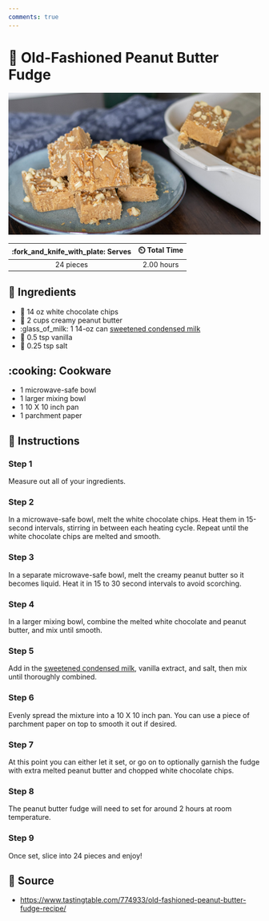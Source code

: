 ```yaml
---
comments: true
---
```

# :peanuts: Old-Fashioned Peanut Butter Fudge

![Old-Fashioned Peanut Butter Fudge](../assets/images/old-fashioned-peanut-butter-fudge.jpg)

| :fork_and_knife_with_plate: Serves | :timer_clock: Total Time |
|:----------------------------------:|:-----------------------: |
| 24 pieces | 2.00 hours |

## :salt: Ingredients

- :chocolate_bar: 14 oz white chocolate chips
- :peanuts: 2 cups creamy peanut butter
- :glass_of_milk: 1 14-oz can [sweetened condensed milk][1]
- :icecream: 0.5 tsp vanilla
- :salt: 0.25 tsp salt

## :cooking: Cookware

- 1 microwave-safe bowl
- 1 larger mixing bowl
- 1 10 X 10 inch pan
- 1 parchment paper

## :pencil: Instructions

### Step 1

Measure out all of your ingredients.

### Step 2

In a microwave-safe bowl, melt the white chocolate chips. Heat them in 15-second intervals, stirring in between each
heating cycle. Repeat until the white chocolate chips are melted and smooth.

### Step 3

In a separate microwave-safe bowl, melt the creamy peanut butter so it becomes liquid. Heat it in 15 to 30 second
intervals to avoid scorching.

### Step 4

In a larger mixing bowl, combine the melted white chocolate and peanut butter, and mix until smooth.

### Step 5

Add in the [sweetened condensed milk][1], vanilla extract, and salt, then mix until thoroughly combined.

### Step 6

Evenly spread the mixture into a 10 X 10 inch pan. You can use a piece of parchment paper on top to smooth it out if
desired.

### Step 7

At this point you can either let it set, or go on to optionally garnish the fudge with extra melted peanut butter and
chopped white chocolate chips.

### Step 8

The peanut butter fudge will need to set for around 2 hours at room temperature.

### Step 9

Once set, slice into 24 pieces and enjoy!

## :link: Source

- <https://www.tastingtable.com/774933/old-fashioned-peanut-butter-fudge-recipe/>

[1]: <../ingredients/sweetened-condensed-milk.md>
